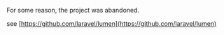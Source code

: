 For some reason, the project was abandoned.

see [https://github.com/laravel/lumen](https://github.com/laravel/lumen)